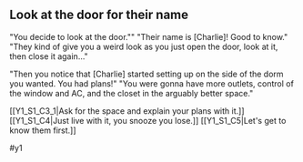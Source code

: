 ## Look at the door for their name
"You decide to look at the door.""
"Their name is [Charlie]! Good to know."
"They kind of give you a weird look as you just open the door, look at it, then close it again..."

"Then you notice that [Charlie] started setting up on the side of the dorm you wanted. You had plans!" 
"You were gonna have more outlets, control of the window and AC, and the closet in the arguably better space." 

[[Y1_S1_C3_1|Ask for the space and explain your plans with it.]]
[[Y1_S1_C4|Just live with it, you snooze you lose.]]
[[Y1_S1_C5|Let's get to know them first.]]

#y1